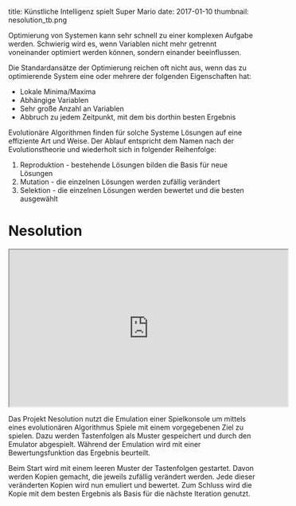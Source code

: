 title: Künstliche Intelligenz spielt Super Mario
date: 2017-01-10
thumbnail: nesolution_tb.png

Optimierung von Systemen kann sehr schnell zu einer komplexen Aufgabe werden. Schwierig wird es, wenn Variablen nicht mehr getrennt voneinander optimiert werden können, sondern einander beeinflussen.

Die Standardansätze der Optimierung reichen oft nicht aus, wenn das zu optimierende System eine oder mehrere der folgenden Eigenschaften hat:

* Lokale Minima/Maxima
* Abhängige Variablen
* Sehr große Anzahl an Variablen
* Abbruch zu jedem Zeitpunkt, mit dem bis dorthin besten Ergebnis

Evolutionäre Algorithmen finden für solche Systeme Lösungen auf eine effiziente Art und Weise. Der Ablauf entspricht dem Namen nach der Evolutionstheorie und wiederholt sich in folgender Reihenfolge:

1. Reproduktion - bestehende Lösungen bilden die Basis für neue Lösungen
2. Mutation - die einzelnen Lösungen werden zufällig verändert
3. Selektion - die einzelnen Lösungen werden bewertet und die besten ausgewählt

# Nesolution
<iframe width="560" height="315" src="https://www.youtube.com/embed/D3tzE5VU0bU" allowfullscreen></iframe>

Das Projekt Nesolution nutzt die Emulation einer Spielkonsole um mittels eines evolutionären Algorithmus Spiele mit einem vorgegebenen Ziel zu spielen. Dazu werden Tastenfolgen als Muster gespeichert und durch den Emulator abgespielt. Während der Emulation wird mit einer Bewertungsfunktion das Ergebnis beurteilt.

Beim Start wird mit einem leeren Muster der Tastenfolgen gestartet. Davon werden Kopien gemacht, die jeweils zufällig verändert werden. Jede dieser veränderten Kopien wird nun emuliert und bewertet. Zum Schluss wird die Kopie mit dem besten Ergebnis als Basis für die nächste Iteration genutzt.
